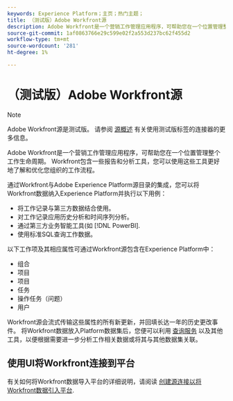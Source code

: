```yaml
---
keywords: Experience Platform；主页；热门主题；
title: （测试版）Adobe Workfront源
description: Adobe Workfront是一个营销工作管理应用程序，可帮助您在一个位置管理整个工作生命周期。 Workfront包含一些报告和分析工具，您可以使用这些工具更好地了解和优化您组织的工作流程。
source-git-commit: 1af0863766e29c599e02f2a553d237bc62f455d2
workflow-type: tm+mt
source-wordcount: '281'
ht-degree: 1%

---
```


# （测试版）Adobe Workfront源

>[!NOTE]
>
>Adobe Workfront源是测试版。 请参阅 [源概述](../../home.md#terms-and-conditions) 有关使用测试版标签的连接器的更多信息。

Adobe Workfront是一个营销工作管理应用程序，可帮助您在一个位置管理整个工作生命周期。 Workfront包含一些报告和分析工具，您可以使用这些工具更好地了解和优化您组织的工作流程。

通过Workfront与Adobe Experience Platform源目录的集成，您可以将Workfront数据纳入Experience Platform并执行以下用例：

* 将工作记录与第三方数据结合使用。
* 对工作记录应用历史分析和时间序列分析。
* 通过第三方业务智能工具(如 [!DNL PowerBI].
* 使用标准SQL查询工作数据。

以下工作项及其相应属性可通过Workfront源包含在Experience Platform中：

* 组合
* 项目
* 项目
* 任务
* 操作任务（问题）
* 用户

Workfront源会流式传输这些属性的所有新更新，并回填长达一年的历史更改事件。 将Workfront数据放入Platform数据集后，您便可以利用 [查询服务](../../../query-service/home.md) 以及其他工具，以便根据需要进一步分析工作相关数据或将其与其他数据集关联。

## 使用UI将Workfront连接到平台

有关如何将Workfront数据导入平台的详细说明，请阅读 [创建源连接以将Workfront数据引入平台](../../tutorials/ui/create/adobe-applications/workfront.md).